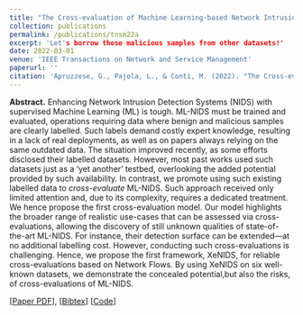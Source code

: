 ```yaml
---
title: "The Cross-evaluation of Machine Learning-based Network Intrusion Detection Systems"
collection: publications
permalink: /publications/tnsm22a
excerpt: 'Let's borrow those malicious samples from other datasets!'
date: 2022-03-01
venue: 'IEEE Transactions on Network and Service Management'
paperurl: ''
citation: 'Apruzzese, G., Pajola, L., & Conti, M. (2022). "The Cross-evaluation of Machine Learning-based Network Intrusion Detection Systems." <i>IEEE Transactions on Network and Service Management (TNSM)</i>.'
---
```

<b>Abstract.</b> Enhancing Network Intrusion Detection Systems (NIDS) with supervised Machine Learning (ML) is tough. ML-NIDS must be trained and evaluated, operations requiring data where benign and malicious samples are clearly labelled. Such labels demand costly expert knowledge, resulting in a lack of real deployments, as well as on papers always relying on the same outdated data. The situation improved recently, as some efforts disclosed their labelled datasets. However, most past works used such datasets just as a ‘yet another’ testbed, overlooking the added potential provided by such availability.
In contrast, we promote using such existing labelled data to <i>cross-evaluate</i> ML-NIDS. Such approach received only limited attention and, due to its complexity, requires a dedicated treatment. We hence propose the first cross-evaluation model. Our model highlights the broader range of realistic use-cases that can be assessed via cross-evaluations, allowing the discovery of still unknown qualities of state-of-the-art ML-NIDS. For instance, their detection surface can be extended—at no additional labelling cost. However, conducting such cross-evaluations is challenging. Hence, we propose the first framework, XeNIDS, for reliable
cross-evaluations based on Network Flows. By using XeNIDS on six well-known datasets, we demonstrate the concealed potential,but also the risks, of cross-evaluations of ML-NIDS.

[[Paper PDF](https://gioapru.github.io/files/papers/tnsm22a/tnsm22a.pdf)], [[Bibtex](https://gioapru.github.io/files/papers/tnsm22a/tnsm22a.bib)] [[Code](https://github.com/pajola/XeNIDS)]